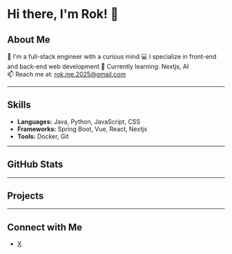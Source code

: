<!--
- 👋 Hi, I’m @Rok2025
- 👀 I’m interested in ...
- 🌱 I’m currently learning ...
- 💞️ I’m looking to collaborate on ...
- 📫 How to reach me ...
- 😄 Pronouns: ...
- ⚡ Fun fact: ...
-->
<!---
Rok2025/Rok2025 is a ✨ special ✨ repository because its `README.md` (this file) appears on your GitHub profile.
You can click the Preview link to take a look at your changes.
--->
# Hi there, I'm Rok! 👋

## About Me
🌟 I'm a full-stack engineer with a curious mind
💻 I specialize in front-end and back-end web development
🌱 Currently learning: Nextjs, AI  
📫 Reach me at: rok.me.2025@gmail.com  

---

## Skills
- **Languages:** Java, Python, JavaScript, CSS
- **Frameworks:** Spring Boot, Vue, React, Nextjs
- **Tools:** Docker, Git  

---

## GitHub Stats
<!--
![John's GitHub Stats](https://github-readme-stats.vercel.app/api?username=johndoe&show_icons=true&theme=radical)
![Top Languages](https://github-readme-stats.vercel.app/api/top-langs/?username=johndoe&layout=compact)
-->
---

## Projects
<!--
- [Awesome Project](https://github.com/johndoe/awesome-project): A tool to manage tasks and increase productivity.  
- [Portfolio Website](https://github.com/johndoe/portfolio): My personal portfolio showcasing my projects and skills.  
-->
---

## Connect with Me
<!--
- [LinkedIn](https://www.linkedin.com/in/johndoe)  
-->
- [X](https://x.com/zhangrf0)



